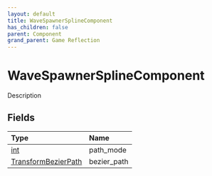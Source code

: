 ```yaml
---
layout: default
title: WaveSpawnerSplineComponent
has_children: false
parent: Component
grand_parent: Game Reflection
---
```

# WaveSpawnerSplineComponent
Description 

## Fields
| Type | Name |
|:-------------|:--------------|
| [int](/game-reflection/enums/int.md) | path_mode |
| [TransformBezierPath](/game-reflection/classes/transform_bezier_path.md) | bezier_path |
